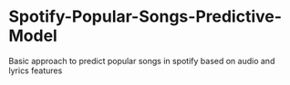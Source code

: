 # Spotify-Popular-Songs-Predictive-Model
Basic approach to predict popular songs in spotify based on audio and lyrics features
